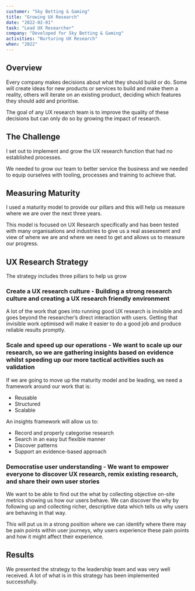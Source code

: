 ```yaml
---
customer: "Sky Betting & Gaming"
title: "Growing UX Research"
date: "2022-02-01"
task: "Lead UX Researcher"
company: "Developed for Sky Betting & Gaming"
activities: "Nurturing UX Research"
when: "2022"
---
```


## Overview

Every company makes decisions about what they should build or do. Some will create ideas for new products or services to build and make them a reality, others will iterate on an existing product, deciding which features they should add and prioritise.

The goal of any UX research team is to improve the quality of these decisions but can only do so by growing the impact of research.

## The Challenge

I set out to implement and grow the UX research function that had no established processes.

We needed to grow our team to better service the business and we needed to equip ourselves with tooling, processes and training to achieve that.

## Measuring Maturity

I used a maturity model to provide our pillars and this will help us measure where we are over the next three years.

This model is focused on UX Research specifically and has been tested with many organisations and industries to give us a real assessment and view of where we are and where we need to get and allows us to measure our progress.

## UX Research Strategy

The strategy includes three pillars to help us grow

### Create a UX research culture - Building a strong research culture and creating a UX research friendly environment

A lot of the work that goes into running good UX research is invisible and goes beyond the researcher’s direct interaction with users. Getting that invisible work optimised will make it easier to do a good job and produce reliable results promptly.

### Scale and speed up our operations - We want to scale up our research, so we are gathering insights based on evidence whilst speeding up our more tactical activities such as validation

If we are going to move up the maturity model and be leading, we need a framework around our work that is:
* Reusable
* Structured
* Scalable

An insights framework will allow us to:
* Record and properly categorise research
* Search in an easy but flexible manner
* Discover patterns
* Support an evidence-based approach

### Democratise user understanding - We want to empower everyone to discover UX research, remix existing research, and share their own user stories

We want to be able to find out the what by collecting objective on-site metrics showing us how our users behave. We can discover the why by following up and collecting richer, descriptive data which tells us why users are behaving in that way. 

This will put us in a strong position where we can identify where there may be pain points within user journeys, why users experience these pain points and how it might affect their experience. 

## Results

We presented the strategy to the leadership team and was very well received. A lot of what is in this strategy has been implemented successfully.